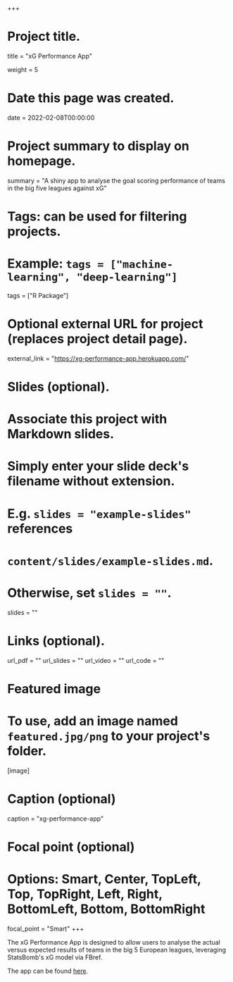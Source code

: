 +++
# Project title.
title = "xG Performance App"

weight = 5

# Date this page was created.
date = 2022-02-08T00:00:00

# Project summary to display on homepage.
summary = "A shiny app to analyse the goal scoring performance of teams in the big five leagues against xG"

# Tags: can be used for filtering projects.
# Example: `tags = ["machine-learning", "deep-learning"]`
tags = ["R Package"]

# Optional external URL for project (replaces project detail page).
external_link = "https://xg-performance-app.herokuapp.com/"

# Slides (optional).
#   Associate this project with Markdown slides.
#   Simply enter your slide deck's filename without extension.
#   E.g. `slides = "example-slides"` references 
#   `content/slides/example-slides.md`.
#   Otherwise, set `slides = ""`.
slides = ""

# Links (optional).
url_pdf = ""
url_slides = ""
url_video = ""
url_code = ""


# Featured image
# To use, add an image named `featured.jpg/png` to your project's folder. 
[image]
  # Caption (optional)
  caption = "xg-performance-app"
  
  # Focal point (optional)
  # Options: Smart, Center, TopLeft, Top, TopRight, Left, Right, BottomLeft, Bottom, BottomRight
  focal_point = "Smart"
+++


The xG Performance App is designed to allow users to analyse the actual versus expected results of teams in the big 5 European leagues, leveraging StatsBomb's xG model via FBref.

The app can be found [here](https://xg-performance-app.herokuapp.com/).
